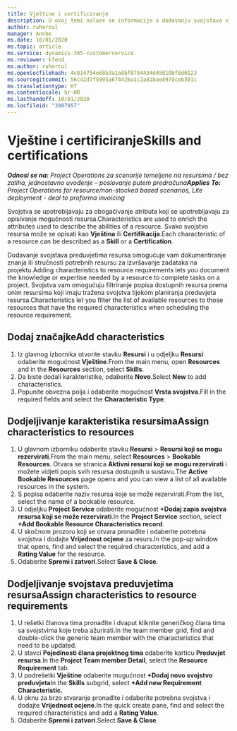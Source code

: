 ```yaml
---
title: Vještine i certificiranje
description: U ovoj temi nalaze se informacije o dodavanju svojstava vještina i certificiranja resursima.
author: ruhercul
manager: Annbe
ms.date: 10/01/2020
ms.topic: article
ms.service: dynamics-365-customerservice
ms.reviewer: kfend
ms.author: ruhercul
ms.openlocfilehash: 4c814754e68b3a1a8bf8784434d45010bf8d0123
ms.sourcegitcommit: 56c42d7f5995a674426a1c2a81bae897dceb391c
ms.translationtype: HT
ms.contentlocale: hr-HR
ms.lasthandoff: 10/01/2020
ms.locfileid: "3907957"
---
```

# <a name="skills-and-certifications"></a><span data-ttu-id="e2cef-103">Vještine i certificiranje</span><span class="sxs-lookup"><span data-stu-id="e2cef-103">Skills and certifications</span></span>
<span data-ttu-id="e2cef-104">_**Odnosi se na:** Project Operations za scenarije temeljene na resursima / bez zaliha, jednostavno uvođenje – poslovanje putem predračuna_</span><span class="sxs-lookup"><span data-stu-id="e2cef-104">_**Applies To:** Project Operations for resource/non-stocked based scenarios, Lite deployment - deal to proforma invoicing_</span></span>

<span data-ttu-id="e2cef-105">Svojstva se upotrebljavaju za obogaćivanje atributa koji se upotrebljavaju za opisivanje mogućnosti resursa.</span><span class="sxs-lookup"><span data-stu-id="e2cef-105">Characteristics are used to enrich the attributes used to describe the abilities of a resource.</span></span> <span data-ttu-id="e2cef-106">Svako svojstvo resursa može se opisati kao **Vještina** ili **Certifikacija**.</span><span class="sxs-lookup"><span data-stu-id="e2cef-106">Each characteristic of a resource can be described as a **Skill** or a **Certification**.</span></span>

<span data-ttu-id="e2cef-107">Dodavanje svojstava preduvjetima resursa omogućuje vam dokumentiranje znanja ili stručnosti potrebnih resursu za izvršavanje zadataka na projektu.</span><span class="sxs-lookup"><span data-stu-id="e2cef-107">Adding characteristics to resource requirements lets you document the knowledge or expertise needed by a resource to complete tasks on a project.</span></span> <span data-ttu-id="e2cef-108">Svojstva vam omogućuju filtriranje popisa dostupnih resursa prema onim resursima koji imaju tražena svojstva tijekom planiranja preduvjeta resursa.</span><span class="sxs-lookup"><span data-stu-id="e2cef-108">Characteristics let you filter the list of available resources to those resources that have the required characteristics when scheduling the resource requirement.</span></span>

## <a name="add-characteristics"></a><span data-ttu-id="e2cef-109">Dodaj značajke</span><span class="sxs-lookup"><span data-stu-id="e2cef-109">Add characteristics</span></span>

1. <span data-ttu-id="e2cef-110">Iz glavnog izbornika otvorite stavku **Resursi** i u odjeljku **Resursi** odaberite mogućnost **Vještine**.</span><span class="sxs-lookup"><span data-stu-id="e2cef-110">From the main menu, open **Resources** and in the **Resources** section, select **Skills**.</span></span>
2. <span data-ttu-id="e2cef-111">Da biste dodali karakteristike, odaberite **Novo**.</span><span class="sxs-lookup"><span data-stu-id="e2cef-111">Select **New** to add characteristics.</span></span>
3. <span data-ttu-id="e2cef-112">Popunite obvezna polja i odaberite mogućnost **Vrsta svojstva**.</span><span class="sxs-lookup"><span data-stu-id="e2cef-112">Fill in the required fields and select the **Characteristic Type**.</span></span>

## <a name="assign-characteristics-to-resources"></a><span data-ttu-id="e2cef-113">Dodjeljivanje karakteristika resursima</span><span class="sxs-lookup"><span data-stu-id="e2cef-113">Assign characteristics to resources</span></span>

1. <span data-ttu-id="e2cef-114">U glavnom izborniku odaberite stavku **Resursi** > **Resursi koji se mogu rezervirati**.</span><span class="sxs-lookup"><span data-stu-id="e2cef-114">From the main menu, select **Resources** > **Bookable Resources**.</span></span> <span data-ttu-id="e2cef-115">Otvara se stranica **Aktivni resursi koji se mogu rezervirati** i možete vidjeti popis svih resursa dostupnih u sustavu.</span><span class="sxs-lookup"><span data-stu-id="e2cef-115">The **Active Bookable Resources** page opens and you can view a list of all available resources in the system.</span></span>
2. <span data-ttu-id="e2cef-116">S popisa odaberite naziv resursa koje se može rezervirati.</span><span class="sxs-lookup"><span data-stu-id="e2cef-116">From the list, select the name of a bookable resource.</span></span>
3. <span data-ttu-id="e2cef-117">U odjeljku **Project Service** odaberite mogućnost **+Dodaj zapis svojstva resursa koji se može rezervirati**.</span><span class="sxs-lookup"><span data-stu-id="e2cef-117">In the **Project Service** section, select **+Add Bookable Resource Characteristics record**.</span></span>
4. <span data-ttu-id="e2cef-118">U skočnom prozoru koji se otvara pronađite i odaberite potrebna svojstva i dodajte **Vrijednost ocjene** za resurs.</span><span class="sxs-lookup"><span data-stu-id="e2cef-118">In the pop-up window that opens, find and select the required characteristics, and add a **Rating Value** for the resource.</span></span>
5. <span data-ttu-id="e2cef-119">Odaberite **Spremi i zatvori**.</span><span class="sxs-lookup"><span data-stu-id="e2cef-119">Select **Save & Close**.</span></span>

## <a name="assign-characteristics-to-resource-requirements"></a><span data-ttu-id="e2cef-120">Dodjeljivanje svojstava preduvjetima resursa</span><span class="sxs-lookup"><span data-stu-id="e2cef-120">Assign characteristics to resource requirements</span></span>

1. <span data-ttu-id="e2cef-121">U rešetki članova tima pronađite i dvaput kliknite generičkog člana tima sa svojstvima koje treba ažurirati.</span><span class="sxs-lookup"><span data-stu-id="e2cef-121">In the team member grid, find and double-click the generic team member with the characteristics that need to be updated.</span></span>
2. <span data-ttu-id="e2cef-122">U stavci **Pojedinosti člana projektnog tima** odaberite karticu **Preduvjet resursa**.</span><span class="sxs-lookup"><span data-stu-id="e2cef-122">In the **Project Team member Detail**, select the **Resource Requirement** tab.</span></span>
3. <span data-ttu-id="e2cef-123">U podrešetki **Vještine** odaberite mogućnost **+Dodaj novo svojstvo preduvjeta**</span><span class="sxs-lookup"><span data-stu-id="e2cef-123">In the **Skills** subgrid, select **+Add new Requirement Characteristic.**</span></span>
4. <span data-ttu-id="e2cef-124">U oknu za brzo stvaranje pronađite i odaberite potrebna svojstva i dodajte **Vrijednost ocjene**.</span><span class="sxs-lookup"><span data-stu-id="e2cef-124">In the quick create pane, find and select the required characteristics and add a **Rating Value**.</span></span>
5. <span data-ttu-id="e2cef-125">Odaberite **Spremi i zatvori**.</span><span class="sxs-lookup"><span data-stu-id="e2cef-125">Select **Save & Close**.</span></span>